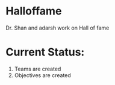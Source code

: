 # Halloffame
Dr. Shan and adarsh work on Hall of fame

# Current Status:
1. Teams are created 
2. Objectives are created

